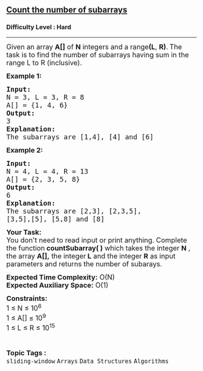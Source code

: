 <h2><a href="https://www.geeksforgeeks.org/problems/count-the-number-of-subarrays/1">Count the number of subarrays</a></h2><h3>Difficulty Level : Hard</h3><hr><div class="problems_problem_content__Xm_eO"><p><span style="font-size:18px">Given an array <strong>A[]</strong> of <strong>N</strong>&nbsp;integers and a range<strong>(L</strong>,&nbsp;<strong>R)</strong>.<strong>&nbsp;</strong>The task is to find the number of subarrays having sum in the range L to R (inclusive).</span></p>

<p><span style="font-size:18px"><strong>Example 1:</strong></span></p>

<pre><span style="font-size:18px"><strong>Input:</strong>
N = 3, L = 3, R = 8
A[] = {1, 4, 6}
<strong>Output:</strong> 
3
<strong>Explanation: 
</strong>The subarrays are [1,4], [4] and [6]
</span></pre>

<p><span style="font-size:18px"><strong>Example 2:</strong></span></p>

<pre><span style="font-size:18px"><strong>Input:
</strong>N = 4, L = 4, R = 13
A[] = {2, 3, 5, 8}
<strong>Output: 
</strong>6
<strong>Explanation: 
</strong>The subarrays are [2,3], [2,3,5], 
[3,5],[5], [5,8] and [8]
</span></pre>

<p><span style="font-size:18px"><strong>Your Task:&nbsp;</strong><br>
You don't need to read input or print anything. Complete the function<strong>&nbsp;countSubarray( )</strong>&nbsp;which takes the integer&nbsp;<strong>N</strong>&nbsp;, the array&nbsp;<strong>A[],</strong>&nbsp;the integer<strong>&nbsp;L</strong>&nbsp;and the integer <strong>R</strong> as input parameters and returns the number of subarays.&nbsp;</span></p>

<p><span style="font-size:18px"><strong>Expected Time Complexity:</strong>&nbsp;O(N)<br>
<strong>Expected Auxiliary Space:</strong>&nbsp;O(1)</span></p>

<p><span style="font-size:18px"><strong>Constraints:</strong><br>
1 ≤ N&nbsp;≤&nbsp;10<sup>6</sup><br>
1 ≤ A[]&nbsp;≤ 10<sup>9</sup><br>
1 ≤ L&nbsp;≤ R&nbsp;≤ 10<sup>15</sup></span></p>
</div><br><p><span style=font-size:18px><strong>Topic Tags : </strong><br><code>sliding-window</code>&nbsp;<code>Arrays</code>&nbsp;<code>Data Structures</code>&nbsp;<code>Algorithms</code>&nbsp;
